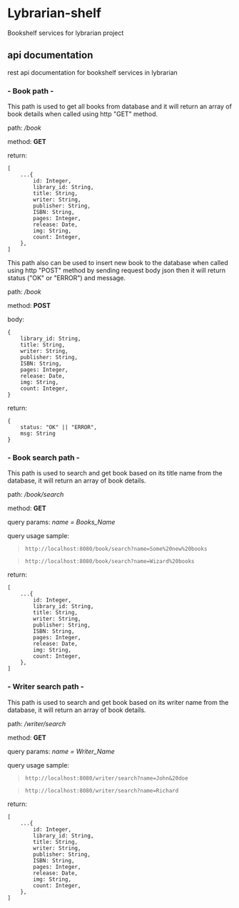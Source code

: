 # Lybrarian-shelf
Bookshelf services for lybrarian project

## api documentation

rest api documentation for bookshelf services in lybrarian

### - Book path -

This path is used to get all books from database and it will return an array of book details when called using http "GET" method.

path: */book*

method: **GET**

return:

```
[
    ...{
        id: Integer,
        library_id: String,
        title: String,
        writer: String,
        publisher: String,
        ISBN: String,
        pages: Integer,
        release: Date,
        img: String,
        count: Integer,
    },
]
```

This path also can be used to insert new book to the database when called using http "POST" method by sending request body json then it will return status ("OK" or "ERROR") and message.

path: */book* 

method: **POST**

body:
```
{
    library_id: String,
    title: String,
    writer: String,
    publisher: String,
    ISBN: String,
    pages: Integer,
    release: Date,
    img: String,
    count: Integer,
}
```

return:
```
{
    status: "OK" || "ERROR",
    msg: String
}
```

### - Book search path -

This path is used to search and get book based on its title name from the database, it will return an array of book details.

path: */book/search*

method: **GET**

query params: *name = Books_Name*

query usage sample:
> ```http://localhost:8080/book/search?name=Some%20new%20books```

> ```http://localhost:8080/book/search?name=Wizard%20books```

return:
```
[
    ...{
        id: Integer,
        library_id: String,
        title: String,
        writer: String,
        publisher: String,
        ISBN: String,
        pages: Integer,
        release: Date,
        img: String,
        count: Integer,
    },
]
```

### - Writer search path -

This path is used to search and get book based on its writer name from the database, it will return an array of book details.

path: */writer/search*

method: **GET**

query params: *name = Writer_Name*

query usage sample:
> ```http://localhost:8080/writer/search?name=John&20doe```

> ```http://localhost:8080/writer/search?name=Richard```

return:
```
[
    ...{
        id: Integer,
        library_id: String,
        title: String,
        writer: String,
        publisher: String,
        ISBN: String,
        pages: Integer,
        release: Date,
        img: String,
        count: Integer,
    },
]
```

